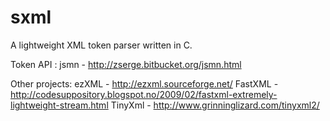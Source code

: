 sxml
====

A lightweight XML token parser written in C.

Token API :
jsmn - http://zserge.bitbucket.org/jsmn.html

Other projects:
ezXML - http://ezxml.sourceforge.net/
FastXML - http://codesuppository.blogspot.no/2009/02/fastxml-extremely-lightweight-stream.html
TinyXml - http://www.grinninglizard.com/tinyxml2/